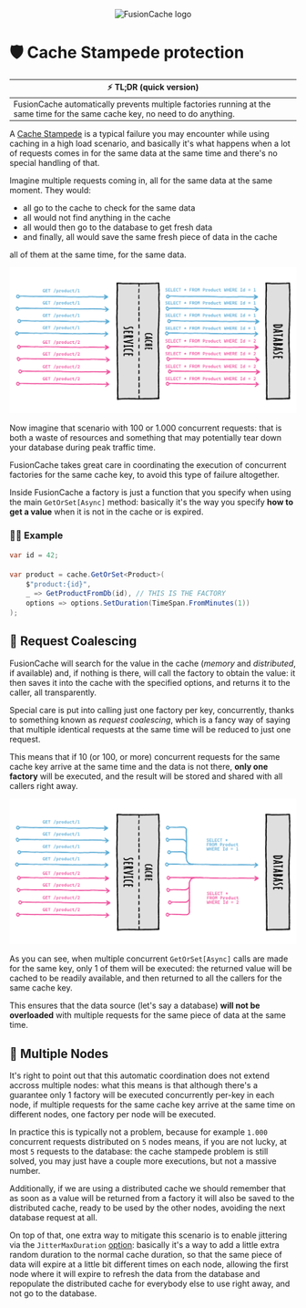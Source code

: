<div align="center">

![FusionCache logo](logo-128x128.png)

</div>

# 🛡️ Cache Stampede protection

| ⚡ TL;DR (quick version) |
| -------- |
| FusionCache automatically prevents multiple factories running at the same time for the same cache key, no need to do anything. |

A [Cache Stampede](https://en.wikipedia.org/wiki/Cache_stampede) is a typical failure you may encounter while using caching in a high load scenario, and basically it's what happens when a lot of requests comes in for the same data at the same time and there's no special handling of that.

Imagine multiple requests coming in, all for the same data at the same moment. They would:

- all go to the cache to check for the same data
- all would not find anything in the cache
- all would then go to the database to get fresh data
- and finally, all would save the same fresh piece of data in the cache

all of them at the same time, for the same data.

![Cache Stampde with no optimization](images/cache-stampede-before.png)

Now imagine that scenario with 100 or 1.000 concurrent requests: that is both a waste of resources and something that may potentially tear down your database during peak traffic time.

FusionCache takes great care in coordinating the execution of concurrent factories for the same cache key, to avoid this type of failure altogether.

Inside FusionCache a factory is just a function that you specify when using the main `GetOrSet[Async]` method: basically it's the way you specify **how to get a value** when it is not in the cache or is expired.

### 👩‍💻 Example

```csharp
var id = 42;

var product = cache.GetOrSet<Product>(
    $"product:{id}",
    _ => GetProductFromDb(id), // THIS IS THE FACTORY
    options => options.SetDuration(TimeSpan.FromMinutes(1))
);
```

## 🔢 Request Coalescing

FusionCache will search for the value in the cache (*memory* and *distributed*, if available) and, if nothing is there, will call the factory to obtain the value: it then saves it into the cache with the specified options, and returns it to the caller, all transparently.

Special care is put into calling just one factory per key, concurrently, thanks to something known as *request coalescing*, which is a fancy way of saying that multiple identical requests at the same time will be reduced to just one request.

This means that if 10 (or 100, or more) concurrent requests for the same cache key arrive at the same time and the data is not there, **only one factory** will be executed, and the result will be stored and shared with all callers right away.

![Factory Call Optimization](images/cache-stampede-after.png)

As you can see, when multiple concurrent `GetOrSet[Async]` calls are made for the same key, only 1 of them will be executed: the returned value will be cached to be readily available, and then returned to all the callers for the same cache key.

This ensures that the data source (let's say a database) **will not be overloaded** with multiple requests for the same piece of data at the same time.


## 🔀 Multiple Nodes

It's right to point out that this automatic coordination does not extend accross multiple nodes: what this means is that although there's a guarantee only 1 factory will be executed concurrently per-key in each node, if multiple requests for the same cache key arrive at the same time on different nodes, one factory per node will be executed.

In practice this is typically not a problem, because for example `1.000` concurrent requests distributed on `5` nodes means, if you are not lucky, at most `5` requests to the database: the cache stampede problem is still solved, you may just have a couple more executions, but not a massive number.

Additionally, if we are using a distributed cache we should remember that as soon as a value will be returned from a factory it will also be saved to the distributed cache, ready to be used by the other nodes, avoiding the next database request at all.

On top of that, one extra way to mitigate this scenario is to enable jittering via the `JitterMaxDuration` [option](Options.md): basically it's a way to add a little extra random duration to the normal cache duration, so that the same piece of data will expire at a little bit different times on each node, allowing the first node where it will expire to refresh the data from the database and repopulate the distributed cache for everybody else to use right away, and not go to the database.
